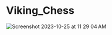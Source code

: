 # Viking_Chess


![Screenshot 2023-10-25 at 11 29 04 AM](https://github.com/Jason-mcm/Viking_Chess/assets/86077146/ef1dfc6a-8114-4bae-983a-cdbef54aad8d)
